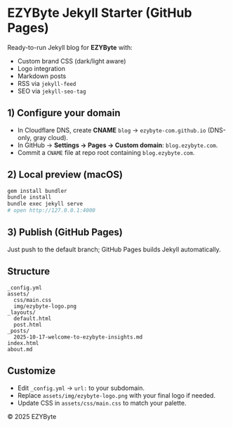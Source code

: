 # EZYByte Jekyll Starter (GitHub Pages)

Ready-to-run Jekyll blog for **EZYByte** with:
- Custom brand CSS (dark/light aware)
- Logo integration
- Markdown posts
- RSS via `jekyll-feed`
- SEO via `jekyll-seo-tag`

## 1) Configure your domain
- In Cloudflare DNS, create **CNAME** `blog` → `ezybyte-com.github.io` (DNS-only, gray cloud).
- In GitHub → **Settings → Pages → Custom domain**: `blog.ezybyte.com`.
- Commit a `CNAME` file at repo root containing `blog.ezybyte.com`.

## 2) Local preview (macOS)
```bash
gem install bundler
bundle install
bundle exec jekyll serve
# open http://127.0.0.1:4000
```

## 3) Publish (GitHub Pages)
Just push to the default branch; GitHub Pages builds Jekyll automatically.

## Structure
```
_config.yml
assets/
  css/main.css
  img/ezybyte-logo.png
_layouts/
  default.html
  post.html
_posts/
  2025-10-17-welcome-to-ezybyte-insights.md
index.html
about.md
```

## Customize
- Edit `_config.yml` → `url:` to your subdomain.
- Replace `assets/img/ezybyte-logo.png` with your final logo if needed.
- Update CSS in `assets/css/main.css` to match your palette.

© 2025 EZYByte
